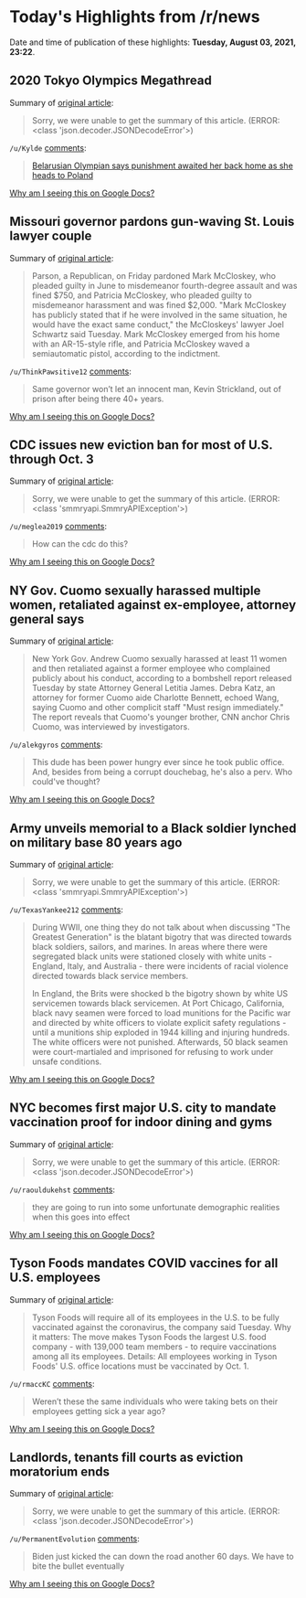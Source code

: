 # Today's Highlights from /r/news

Date and time of publication of these highlights: **Tuesday, August 03, 2021, 23:22**.

## 2020 Tokyo Olympics Megathread

Summary of [original article](https://www.reddit.com/r/news/comments/ooqc6i/2020_tokyo_olympics_megathread/):

> Sorry, we were unable to get the summary of this article. (ERROR: <class 'json.decoder.JSONDecodeError'>)

`/u/Kylde` [comments](https://www.reddit.com/r/news/comments/ooqc6i/2020_tokyo_olympics_megathread/):

> [Belarusian Olympian says punishment awaited her back home as she heads to Poland](https://www.nbcnews.com/news/olympics/belarusian-olympian-says-punishment-awaited-her-back-home-she-heads-n1275794)

[Why am I seeing this on Google Docs?](https://docs.google.com/document/d/1Dc6We63vOXIZsc0op-Bt4abqkYjXzOigalQqFxmvvbM/edit?usp=sharing)

## Missouri governor pardons gun-waving St. Louis lawyer couple

Summary of [original article](https://apnews.com/article/michael-brown-st-louis-20062ccc6593bd91757ad1ea4a190db5):

> Parson, a Republican, on Friday pardoned Mark McCloskey, who pleaded guilty in June to misdemeanor fourth-degree assault and was fined $750, and Patricia McCloskey, who pleaded guilty to misdemeanor harassment and was fined $2,000. "Mark McCloskey has publicly stated that if he were involved in the same situation, he would have the exact same conduct," the McCloskeys' lawyer Joel Schwartz said Tuesday. Mark McCloskey emerged from his home with an AR-15-style rifle, and Patricia McCloskey waved a semiautomatic pistol, according to the indictment.

`/u/ThinkPawsitive12` [comments](https://www.reddit.com/r/news/comments/oxf8la/missouri_governor_pardons_gunwaving_st_louis/):

> Same governor won’t let an innocent man, Kevin Strickland, out of prison after being there 40+ years.

[Why am I seeing this on Google Docs?](https://docs.google.com/document/d/1Dc6We63vOXIZsc0op-Bt4abqkYjXzOigalQqFxmvvbM/edit?usp=sharing)

## CDC issues new eviction ban for most of U.S. through Oct. 3

Summary of [original article](https://www.pbs.org/newshour/economy/cdc-issues-new-eviction-ban-for-most-of-us-through-oct-3):

> Sorry, we were unable to get the summary of this article. (ERROR: <class 'smmryapi.SmmryAPIException'>)

`/u/meglea2019` [comments](https://www.reddit.com/r/news/comments/oxf0az/cdc_issues_new_eviction_ban_for_most_of_us/):

> How can the cdc do this?

[Why am I seeing this on Google Docs?](https://docs.google.com/document/d/1Dc6We63vOXIZsc0op-Bt4abqkYjXzOigalQqFxmvvbM/edit?usp=sharing)

## NY Gov. Cuomo sexually harassed multiple women, retaliated against ex-employee, attorney general says

Summary of [original article](https://www.cnbc.com/2021/08/03/ny-gov-andrew-cuomo-sexual-harassment-report.html):

> New York Gov. Andrew Cuomo sexually harassed at least 11 women and then retaliated against a former employee who complained publicly about his conduct, according to a bombshell report released Tuesday by state Attorney General Letitia James. Debra Katz, an attorney for former Cuomo aide Charlotte Bennett, echoed Wang, saying Cuomo and other complicit staff "Must resign immediately." The report reveals that Cuomo's younger brother, CNN anchor Chris Cuomo, was interviewed by investigators.

`/u/alekgyros` [comments](https://www.reddit.com/r/news/comments/ox5gse/ny_gov_cuomo_sexually_harassed_multiple_women/):

> This dude has been power hungry ever since he took public office. And, besides from being a corrupt douchebag, he's also a perv. Who could've thought?

[Why am I seeing this on Google Docs?](https://docs.google.com/document/d/1Dc6We63vOXIZsc0op-Bt4abqkYjXzOigalQqFxmvvbM/edit?usp=sharing)

## Army unveils memorial to a Black soldier lynched on military base 80 years ago

Summary of [original article](https://www.cnn.com/2021/08/03/us/felix-hall-soldier-lynched-memorial-fort-benning/index.html?utm_source=feedburner&utm_medium=feed&utm_campaign=Feed%3A+rss%2Fcnn_topstories+%28RSS%3A+CNN+-+Top+Stories%29):

> Sorry, we were unable to get the summary of this article. (ERROR: <class 'smmryapi.SmmryAPIException'>)

`/u/TexasYankee212` [comments](https://www.reddit.com/r/news/comments/oxhig8/army_unveils_memorial_to_a_black_soldier_lynched/):

> During WWII, one thing they do not talk about when discussing "The Greatest Generation" is the blatant bigotry that was directed towards black soldiers, sailors, and marines.  In areas where there were segregated black units were stationed closely with white units - England, Italy, and Australia - there were incidents of racial violence directed towards black service members.
> 
> In England, the Brits were shocked b the bigotry shown by white US servicemen towards black servicemen.  At Port Chicago, California, black navy seamen were forced to load munitions for the Pacific war and directed by white officers to violate explicit safety regulations - until a munitions ship exploded in 1944 killing and injuring hundreds.  The white officers were not punished.  Afterwards, 50 black seamen were court-martialed and imprisoned for refusing to work under unsafe conditions.

[Why am I seeing this on Google Docs?](https://docs.google.com/document/d/1Dc6We63vOXIZsc0op-Bt4abqkYjXzOigalQqFxmvvbM/edit?usp=sharing)

## NYC becomes first major U.S. city to mandate vaccination proof for indoor dining and gyms

Summary of [original article](https://www.nbcnews.com/news/us-news/nyc-becomes-first-major-u-s-city-mandate-vaccination-proof-n1275807):

> Sorry, we were unable to get the summary of this article. (ERROR: <class 'json.decoder.JSONDecodeError'>)

`/u/raouldukehst` [comments](https://www.reddit.com/r/news/comments/ox4njw/nyc_becomes_first_major_us_city_to_mandate/):

> they are going to run into some unfortunate demographic realities when this goes into effect

[Why am I seeing this on Google Docs?](https://docs.google.com/document/d/1Dc6We63vOXIZsc0op-Bt4abqkYjXzOigalQqFxmvvbM/edit?usp=sharing)

## Tyson Foods mandates COVID vaccines for all U.S. employees

Summary of [original article](https://www.axios.com/tyson-foods-require-coronavirus-vaccine-mandate-ca0f2e60-6aea-4596-92d0-d5484f50e167.html):

> Tyson Foods will require all of its employees in the U.S. to be fully vaccinated against the coronavirus, the company said Tuesday. Why it matters: The move makes Tyson Foods the largest U.S. food company - with 139,000 team members - to require vaccinations among all its employees. Details: All employees working in Tyson Foods' U.S. office locations must be vaccinated by Oct. 1.

`/u/rmaccKC` [comments](https://www.reddit.com/r/news/comments/ox3j4o/tyson_foods_mandates_covid_vaccines_for_all_us/):

> Weren’t these the same individuals who were taking bets on their employees getting sick a year ago?

[Why am I seeing this on Google Docs?](https://docs.google.com/document/d/1Dc6We63vOXIZsc0op-Bt4abqkYjXzOigalQqFxmvvbM/edit?usp=sharing)

## Landlords, tenants fill courts as eviction moratorium ends

Summary of [original article](https://apnews.com/article/health-coronavirus-pandemic-58f318ba0fb988fdcfaf184c33d4257a):

> Sorry, we were unable to get the summary of this article. (ERROR: <class 'json.decoder.JSONDecodeError'>)

`/u/PermanentEvolution` [comments](https://www.reddit.com/r/news/comments/oxcbfm/landlords_tenants_fill_courts_as_eviction/):

> Biden just kicked the can down the road another 60 days. We have to bite the bullet eventually

[Why am I seeing this on Google Docs?](https://docs.google.com/document/d/1Dc6We63vOXIZsc0op-Bt4abqkYjXzOigalQqFxmvvbM/edit?usp=sharing)

